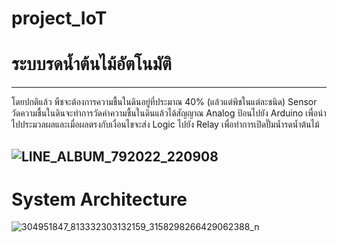 # project_IoT
# ระบบรดน้ำต้นไม้อัตโนมัติ 
---
โดยปกติแล้ว พืชจะต้องการความชื้นในดินอยู่ที่ประมาณ 40% (แล้วแต่พิชในแต่ละชนิด) Sensor วัดความชื้นในดินจะทำการวัดค่าความชื้นในดินแล้วได้สัญญาณ Analog ป้อนไปยัง Arduino เพื่อนำไปประมวลผลและเมื่อผลตรงกับเงื่อนไขจะส่ง Logic ไปยัง Relay เพื่อทำการเปิดปั๊มน้ำรดน้ำต้นไม้ 

![LINE_ALBUM_792022_220908](https://user-images.githubusercontent.com/86452749/189139173-994cbbaf-fa88-465a-ad5e-71135814e439.jpg)
---

# System Architecture
![304951847_813332303132159_3158298266429062388_n](https://user-images.githubusercontent.com/86452749/189136205-995a315b-79c3-485c-9300-7be2168cb963.jpg)
